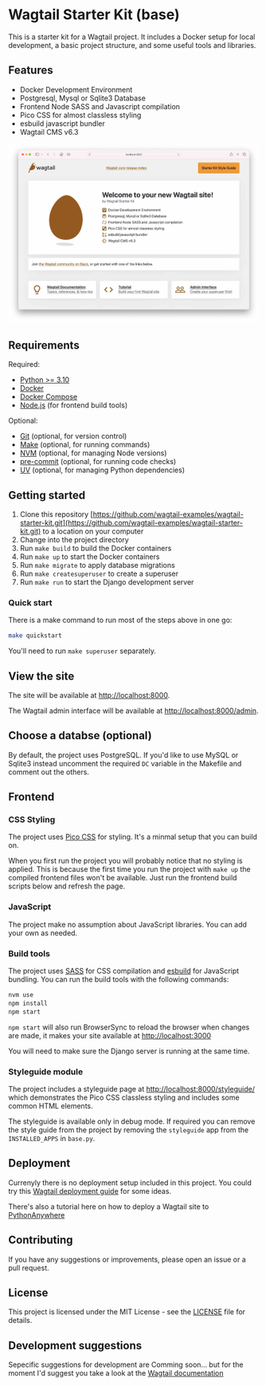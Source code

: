 # Wagtail Starter Kit (base)

This is a starter kit for a Wagtail project. It includes a Docker setup for local development, a basic project structure, and some useful tools and libraries.

## Features

- Docker Development Environment
- Postgresql, Mysql or Sqlite3 Database
- Frontend Node SASS and Javascript compilation
- Pico CSS for almost classless styling
- esbuild javascript bundler
- Wagtail CMS v6.3

![Wagtail Starter Kit](./docs/welcome-screen.jpg)

## Requirements

Required:

- [Python >= 3.10](https://www.python.org/downloads/)
- [Docker](https://www.docker.com/)
- [Docker Compose](https://docs.docker.com/compose/)
- [Node.js](https://nodejs.org/en/) (for frontend build tools)

Optional:
- [Git](https://git-scm.com/) (optional, for version control)
- [Make](https://www.gnu.org/software/make/) (optional, for running commands)
- [NVM](https://github.com/nvm-sh/nvm) (optional, for managing Node versions)
- [pre-commit](https://pre-commit.com/) (optional, for running code checks)
- [UV](https://github.com/astral-sh/uv) (optional, for managing Python dependencies)

## Getting started

1. Clone this repository [https://github.com/wagtail-examples/wagtail-starter-kit.git](https://github.com/wagtail-examples/wagtail-starter-kit.git) to a location on your computer
2. Change into the project directory
3. Run `make build` to build the Docker containers
4. Run `make up` to start the Docker containers
5. Run `make migrate` to apply database migrations
6. Run `make createsuperuser` to create a superuser
7. Run `make run` to start the Django development server

### Quick start

There is a make command to run most of the steps above in one go:

```bash
make quickstart
```

You'll need to run `make superuser` separately.

## View the site

The site will be available at [http://localhost:8000](http://localhost:8000).

The Wagtail admin interface will be available at [http://localhost:8000/admin](http://localhost:8000/admin).

## Choose a databse (optional)

By default, the project uses PostgreSQL. If you'd like to use MySQL or Sqlite3 instead uncomment the required `DC` variable in the Makefile and comment out the others.

## Frontend

### CSS Styling

The project uses [Pico CSS](https://picocss.com/) for styling. It's a minmal setup that you can build on.

When you first run the project you will probably notice that no styling is applied. This is because the first time you run the project with `make up` the compiled frontend files won't be available. Just run the frontend build scripts below and refresh the page.

### JavaScript

The project make no assumption about JavaScript libraries. You can add your own as needed.

### Build tools

The project uses [SASS](https://sass-lang.com/) for CSS compilation and [esbuild](https://esbuild.github.io/) for JavaScript bundling. You can run the build tools with the following commands:

```bash
nvm use
npm install
npm start
```

`npm start` will also run BrowserSync to reload the browser when changes are made, it makes your site available at [http://localhost:3000](http://localhost:3000)

You will need to make sure the Django server is running at the same time.

### Styleguide module

The project includes a styleguide page at [http://localhost:8000/styleguide/](http://localhost:8000/styleguide/) which demonstrates the Pico CSS classless styling and includes some common HTML elements.

The styleguide is available only in debug mode. If required you can remove the style guide from the project by removing the `styleguide` app from the `INSTALLED_APPS` in `base.py`.


## Deployment

Currenyly there is no deployment setup included in this project. You could try this [Wagtail deployment guide](https://docs.wagtail.io/en/stable/deploying/index.html) for some ideas.

There's also a tutorial here on how to deploy a Wagtail site to [PythonAnywhere](https://www.nickmoreton.co.uk/articles/deploy-wagtail-cms-to-pythonanywhere/)

## Contributing

If you have any suggestions or improvements, please open an issue or a pull request.

## License

This project is licensed under the MIT License - see the [LICENSE](LICENSE) file for details.

## Development suggestions

Sepecific suggestions for development are Comming soon... but for the moment I'd suggest you take a look at the [Wagtail documentation](https://docs.wagtail.io/en/stable/)
